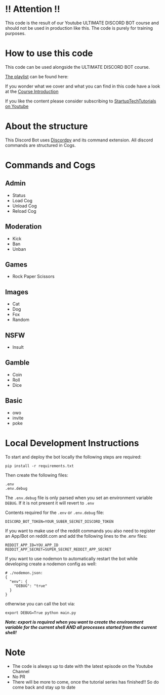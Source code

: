 # :bangbang: Attention :bangbang:

This code is the result of our Youtube ULTIMATE DISCORD BOT course and should not be used in production like this. The code is purely for training purposes.

# How to use this code

This code can be used alongside the ULTIMATE DISCORD BOT course.

[The playlist](https://www.youtube.com/playlist?list=PLESMQx4LeD3NmTZ8D1qwQwwSp67kznl-K) can be found here:

If you wonder what we cover and what you can find in this code have a look at the [Course Introduction](https://www.youtube.com/watch?v=yoc1XQm30SA&list=PLESMQx4LeD3NmTZ8D1qwQwwSp67kznl-K&index=2&t=0s)

If you like the content please consider subscribing to [StartupTechTutorials on Youtube](https://www.youtube.com/channel/UCIJe3dIHGq1lIAxCCwx8eyA/)

# About the structure

This Discord Bot uses [Discordpy](https://github.com/Rapptz/discord.py) and its command extension. All discord commands are structured in Cogs.

# Commands and Cogs

## Admin

- Status
- Load Cog
- Unload Cog
- Reload Cog

## Moderation

- Kick
- Ban
- Unban

## Games

- Rock Paper Scissors

## Images

- Cat
- Dog
- Fox
- Random

## NSFW

- Insult

## Gamble

- Coin
- Roll
- Dice

## Basic

- owo
- invite
- poke

# Local Development Instructions

To start and deploy the bot locally the following steps are required:

```
pip install -r requirements.txt
```

Then create the following files:

```
.env
.env.debug
```

The `.env.debug` file is only parsed when you set an environment variable `DEBUG`. If it is not present it will revert to `.env`

Contents required for the `.env` or `.env.debug` file:

```
DISCORD_BOT_TOKEN=YOUR_SUBER_SECRET_DISCORD_TOKEN
```

If you want to make use of the reddit commands you also need to register an App/Bot on reddit.com and add the following lines to the .env files:

```
REDDIT_APP_ID=YOU_APP_ID
REDDIT_APP_SECRET=SUPER_SECRET_REDDIT_APP_SECRET
```

If you want to use nodemon to automatically restart the bot while developing create a nodemon config as well:

```
# ./nodemon.json:
{
  "env": {
    "DEBUG": "true"
  }
}

```

otherwise you can call the bot via:

```
export DEBUG=True python main.py
```

**_Note: export is required when you want to create the environment variable for the current shell AND all processes started from the current shell!_**

# Note

- The code is always up to date with the latest episode on the Youtube Channel
- No PR
- There will be more to come, once the tutorial series has finished!! So do come back and stay up to date

```

```

